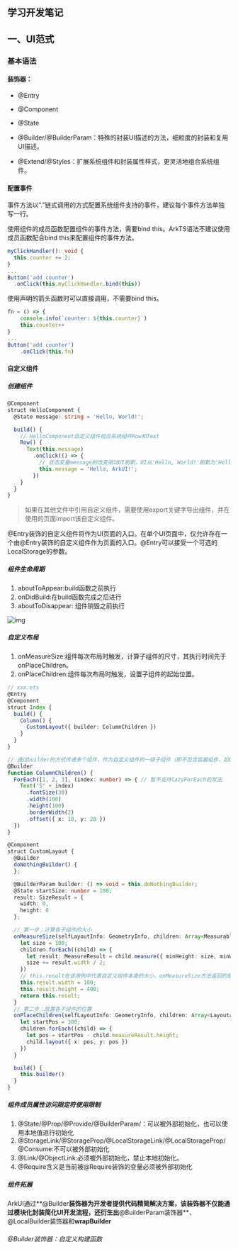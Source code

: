 ## 学习开发笔记

## 一、UI范式

### 基本语法

#### 装饰器：

- @Entry
- @Component
- @State

- @Builder/@BuilderParam：特殊的封装UI描述的方法，细粒度的封装和复用UI描述。
- @Extend/@Styles：扩展系统组件和封装属性样式，更灵活地组合系统组件。

#### 配置事件

事件方法以“.”链式调用的方式配置系统组件支持的事件，建议每个事件方法单独写一行。

使用组件的成员函数配置组件的事件方法，需要bind this。ArkTS语法不建议使用成员函数配合bind this来配置组件的事件方法。

```typescript
myClickHandler(): void {
  this.counter += 2;
}
...
Button('add counter')
  .onClick(this.myClickHandler.bind(this))
```

使用声明的箭头函数时可以直接调用，不需要bind this。

```typescript
fn = () => {  
    console.info(`counter: ${this.counter}`) 
    this.counter++
}
...
Button('add counter')
    .onClick(this.fn)
```

#### 自定义组件

##### 创建组件

```typescript
@Component
struct HelloComponent {
  @State message: string = 'Hello, World!';

  build() {
    // HelloComponent自定义组件组合系统组件Row和Text
    Row() {
      Text(this.message)
        .onClick(() => {
          // 状态变量message的改变驱动UI刷新，UI从'Hello, World!'刷新为'Hello, ArkUI!'
          this.message = 'Hello, ArkUI!';
        })
    }
  }
}
```

> 如果在其他文件中引用自定义组件，需要使用export关键字导出组件，并在使用的页面import该自定义组件。

@Entry装饰的自定义组件将作为UI页面的入口。在单个UI页面中，仅允许存在一个由@Entry装饰的自定义组件作为页面的入口。@Entry可以接受一个可选的LocalStorage的参数。

##### 组件生命周期

1. aboutToAppear:build函数之前执行
2. onDidBuild:在build函数完成之后进行
3. aboutToDisappear: 组件销毁之前执行

![img](https://alliance-communityfile-drcn.dbankcdn.com/FileServer/getFile/cmtyPub/011/111/111/0000000000011111111.20250820084745.80424187280311899336960025005691:50001231000000:2800:1317DA2735D64AA0E9944858ECF8661C8E35BDCF923ADE4C1F35274EA2BF5A79.png)

##### 自定义布局

1. onMeasureSize:组件每次布局时触发，计算子组件的尺寸，其执行时间先于onPlaceChildren。
2. onPlaceChildren:组件每次布局时触发，设置子组件的起始位置。

```typescript
// xxx.ets
@Entry
@Component
struct Index {
  build() {
    Column() {
      CustomLayout({ builder: ColumnChildren })
    }
  }
}

// 通过builder的方式传递多个组件，作为自定义组件的一级子组件（即不包含容器组件，如Column）
@Builder
function ColumnChildren() {
  ForEach([1, 2, 3], (index: number) => { // 暂不支持lazyForEach的写法
    Text('S' + index)
      .fontSize(30)
      .width(100)
      .height(100)
      .borderWidth(2)
      .offset({ x: 10, y: 20 })
  })
}

@Component
struct CustomLayout {
  @Builder
  doNothingBuilder() {
  };

  @BuilderParam builder: () => void = this.doNothingBuilder;
  @State startSize: number = 100;
  result: SizeResult = {
    width: 0,
    height: 0
  };

  // 第一步：计算各子组件的大小
  onMeasureSize(selfLayoutInfo: GeometryInfo, children: Array<Measurable>, constraint: ConstraintSizeOptions) {
    let size = 100;
    children.forEach((child) => {
      let result: MeasureResult = child.measure({ minHeight: size, minWidth: size, maxWidth: size, maxHeight: size })
      size += result.width / 2;
    })
    // this.result在该用例中代表自定义组件本身的大小，onMeasureSize方法返回的是组件自身的尺寸。
    this.result.width = 100;
    this.result.height = 400;
    return this.result;
  }
  // 第二步：放置各子组件的位置
  onPlaceChildren(selfLayoutInfo: GeometryInfo, children: Array<Layoutable>, constraint: ConstraintSizeOptions) {
    let startPos = 300;
    children.forEach((child) => {
      let pos = startPos - child.measureResult.height;
      child.layout({ x: pos, y: pos })
    })
  }

  build() {
    this.builder()
  }
}
```

##### 组件成员属性访问限定符使用限制

1. @State/@Prop/@Provide/@BuilderParam/：可以被外部初始化，也可以使用本地值进行初始化
2. @StorageLink/@StorageProp/@LocalStorageLink/@LocalStorageProp/@Consume:不可以被外部初始化
3. @Link/@ObjectLink:必须被外部初始化，禁止本地初始化。
4. @Require含义是当前被@Require装饰的变量必须被外部初始化

##### 组件拓展

ArkUI通过**@Builder**装饰器为开发者提供代码精简解决方案，该装饰器不仅能通过模块化封装简化UI开发流程，还衍生出**@BuilderParam装饰器**、@LocalBuilder装饰器和**wrapBuilder**

###### @Builder装饰器：自定义构建函数

